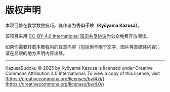 ﻿---
description: Copyright Statement
---

# 版权声明

本项目旨在教学数独技巧。其作者为**杏山千纱（Kyōyama Kazusa）**。

该项目采用 [CC-BY-4.0 International 知识共享协议](https://creativecommons.org/licenses/by/4.0/)为公众免费开放阅读。

如果你需要转载本教程内的任意内容（包括但不限于文字、图片等富媒体内容），请在显眼的地方声明内容出处。

***

KazusaSudoku © 2025 by Kyōyama Kazusa is licensed under Creative Commons Attribution 4.0 International. To view a copy of this license, visit [https://creativecommons.org/licenses/by/4.0/](https://creativecommons.org/licenses/by/4.0/)

